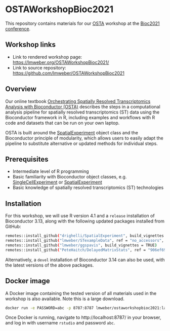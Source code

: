 # OSTAWorkshopBioc2021

This repository contains materials for our [OSTA](https://lmweber.org/OSTA-book/) workshop at the [Bioc2021 conference](https://bioc2021.bioconductor.org/).


## Workshop links

- Link to rendered workshop page: https://lmweber.org/OSTAWorkshopBioc2021/
- Link to source repository: https://github.com/lmweber/OSTAWorkshopBioc2021


## Overview

Our online textbook [Orchestrating Spatially Resolved Transcriptomics Analysis with Bioconductor (OSTA)](https://lmweber.org/OSTA-book/) describes the steps in a computational analysis pipeline for spatially resolved transcriptomics (ST) data using the Bioconductor framework in R, including examples and workflows with R code and datasets that can be run on your own laptop.

OSTA is built around the [SpatialExperiment](https://bioconductor.org/packages/SpatialExperiment) object class and the Bioconductor principle of modularity, which allows users to easily adapt the pipeline to substitute alternative or updated methods for individual steps.


## Prerequisites

- Intermediate level of R programming
- Basic familiarity with Bioconductor object classes, e.g. [SingleCellExperiment](https://bioconductor.org/packages/SingleCellExperiment) or [SpatialExperiment](https://bioconductor.org/packages/SpatialExperiment)
- Basic knowledge of spatially resolved transcriptomics (ST) technologies


## Installation

For this workshop, we will use R version 4.1 and a `release` installation of Bioconductor 3.13, along with the following updated packages installed from GitHub:

```sh
remotes::install_github("drighelli/SpatialExperiment", build_vignettes = TRUE)
remotes::install_github("lmweber/STexampleData", ref = "no_accessors", build_vignettes = TRUE)
remotes::install_github("lmweber/ggspavis", build_vignettes = TRUE)
remotes::install_github("PeteHaitch/DelayedMatrixStats", ref = "906ef69596558b0b7436ce95ad81a529062fa38c")
```

Alternatively, a `devel` installation of Bioconductor 3.14 can also be used, with the latest versions of the above packages.


## Docker image

A Docker image containing the tested version of all materials used in the workshop is also available. Note this is a large download.

```sh
docker run -e PASSWORD=abc -p 8787:8787 lmweber/ostaworkshopbioc2021:latest
```

Once Docker is running, navigate to http://localhost:8787/ in your browser, and log in with username `rstudio` and password `abc`.

